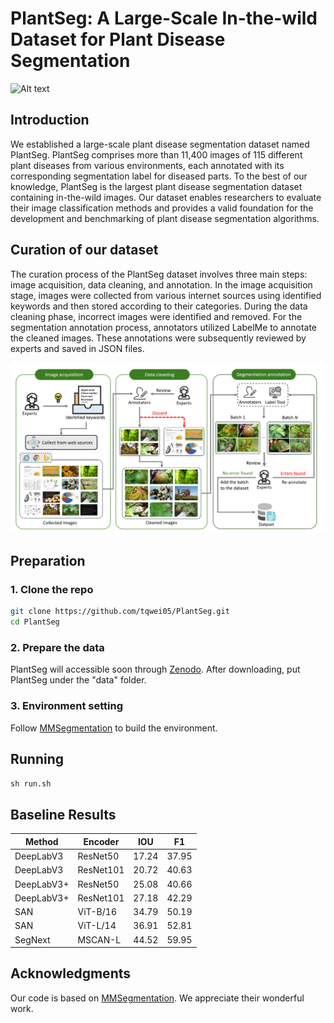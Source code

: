 # PlantSeg: A Large-Scale In-the-wild Dataset for Plant Disease Segmentation
![Alt text](image/seg_samples.png "PlantSeg-logo")





## Introduction
We established a large-scale plant disease segmentation dataset named PlantSeg. PlantSeg comprises more than 11,400 images of 115 different plant diseases from various environments, each annotated with its corresponding segmentation label for diseased parts. To the best of our knowledge, PlantSeg is the largest plant disease segmentation dataset containing in-the-wild images. Our dataset enables researchers to evaluate their image classification methods and provides a valid foundation for the development and benchmarking of plant disease segmentation algorithms.

## Curation of our dataset
The curation process of the PlantSeg dataset involves three main steps: image acquisition, data cleaning, and annotation. In the image acquisition stage, images were collected from various internet sources using identified keywords and then stored according to their categories. During the data cleaning phase, incorrect images were identified and removed. For the segmentation annotation process, annotators utilized LabelMe to annotate the cleaned images. These annotations were subsequently reviewed by experts and saved in JSON files.
<div align="center">
  <img width=800 src="image/workflow7.png"/>
</div>





## Preparation
### 1. Clone the repo
```bash
git clone https://github.com/tqwei05/PlantSeg.git
cd PlantSeg
```
### 2. Prepare the data
PlantSeg will accessible soon through [Zenodo](https://zenodo.org/records/13293891). After downloading, put PlantSeg under the "data" folder.


### 3. Environment setting
Follow [MMSegmentation](https://github.com/open-mmlab/mmsegmentation/blob/main/docs/en/get_started.md#installation) to build the environment.





## Running
```python
sh run.sh
```



##  Baseline Results



Method               | Encoder | IOU | F1 
---                  | ---  | ---   | ---                  
DeepLabV3  |   ResNet50  | 17.24 | 37.95 
DeepLabV3  |   ResNet101  | 20.72 | 40.63 
DeepLabV3+  |   ResNet50  | 25.08  |  40.66
DeepLabV3+  |   ResNet101  | 27.18  | 42.29 
SAN  |   ViT-B/16  |  34.79 |  50.19
SAN  |   ViT-L/14  |  36.91 | 52.81  
SegNext   | MSCAN-L |  44.52  |  59.95 |  







## Acknowledgments

Our code is based on [MMSegmentation](https://github.com/open-mmlab/mmsegmentation). We appreciate their wonderful work.


